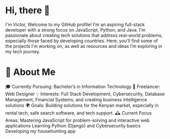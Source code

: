# Hi, there 👋

I'm Victor, Welcome to my GitHub profile! I'm an aspiring full-stack developer with a strong focus on JavaScript, Python, and Java. I'm passionate about creating tech solutions that address real-world problems, especially those faced by developing countries. Here, you’ll find some of the projects I’m working on, as well as resources and ideas I’m exploring in my tech journey.

# 🌟 About Me

🎓 Currently Pursuing: Bachelor’s in Information Technology
💼 Freelancer: Web Designer
💡 Interests: Full Stack Development, Cybersecurity, Database Management, Financial Systems, and creating business intelligence solutions
🌍 Goals: Building solutions for the Kenyan market, especially in rental tech, safe search software, and tech support.
🕰️ Current Focus Areas:
Mastering JavaScript for problem-solving and interactive web applications
Learning Python (Django) and Cybersecurity basics
Developing my househunting app
